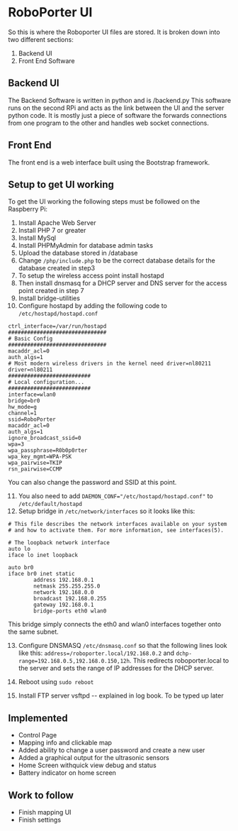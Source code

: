 # RoboPorter UI
So this is where the Roboporter UI files are stored. It is broken down into two different sections:
1. Backend UI
2. Front End Software

## Backend UI
The Backend Software is written in python and is /backend.py This software runs on the second RPi and acts as the link between the UI and the server python code. It is mostly just a piece of software the forwards connections from one program to the other and handles web socket connections.

## Front End 
The front end is a web interface built using the Bootstrap framework. 

## Setup to get UI working
To get the UI working the following steps must be followed on the Raspberry Pi:
1. Install Apache Web Server 
2. Install PHP 7 or greater
3. Install MySql 
4. Install PHPMyAdmin for database admin tasks
5. Upload the database stored in /database
6. Change `/php/include.php` to be the correct database details for the database created in step3
7. To setup the wireless access point install hostapd
8. Then install dnsmasq for a DHCP server and DNS server for the access point created in step 7
9. Install bridge-utilities  
10. Configure hostapd by adding the following code to `/etc/hostapd/hostapd.conf` 
```
ctrl_interface=/var/run/hostapd
###############################
# Basic Config
###############################
macaddr_acl=0
auth_algs=1
# Most modern wireless drivers in the kernel need driver=nl80211
driver=nl80211
##########################
# Local configuration...
##########################
interface=wlan0
bridge=br0
hw_mode=g
channel=1
ssid=RoboPorter
macaddr_acl=0
auth_algs=1
ignore_broadcast_ssid=0
wpa=3
wpa_passphrase=R0b0p0rter
wpa_key_mgmt=WPA-PSK
wpa_pairwise=TKIP
rsn_pairwise=CCMP

``` 
You can also change the password and SSID at this point.

11. You also need to add `DAEMON_CONF="/etc/hostapd/hostapd.conf"` to `/etc/default/hostapd`
12. Setup bridge in `/etc/network/interfaces` so it looks like this:
```
# This file describes the network interfaces available on your system
# and how to activate them. For more information, see interfaces(5).

# The loopback network interface
auto lo
iface lo inet loopback

auto br0
iface br0 inet static
        address 192.168.0.1
        netmask 255.255.255.0
        network 192.168.0.0
        broadcast 192.168.0.255
        gateway 192.168.0.1
        bridge-ports eth0 wlan0
``` 
This bridge simply connects the eth0 and wlan0 interfaces together onto the same subnet.

13. Configure DNSMASQ `/etc/dnsmasq.conf` so that the following lines look like this: `address=/roboporter.local/192.168.0.2` and 
`dchp-range=192.168.0.5,192.168.0.150,12h`. This redirects roboporter.local to the server and sets the range of IP addresses for the DHCP server.

14. Reboot using `sudo reboot` 
15. Install FTP server vsftpd -- explained in log book. To be typed up later

## Implemented
* Control Page
* Mapping info and clickable map 
* Added ability to change a user password and create a new user
* Added a graphical output for the ultrasonic sensors
* Home Screen withquick view debug and status
* Battery indicator on home screen 

## Work to follow
* Finish mapping UI
* Finish settings
